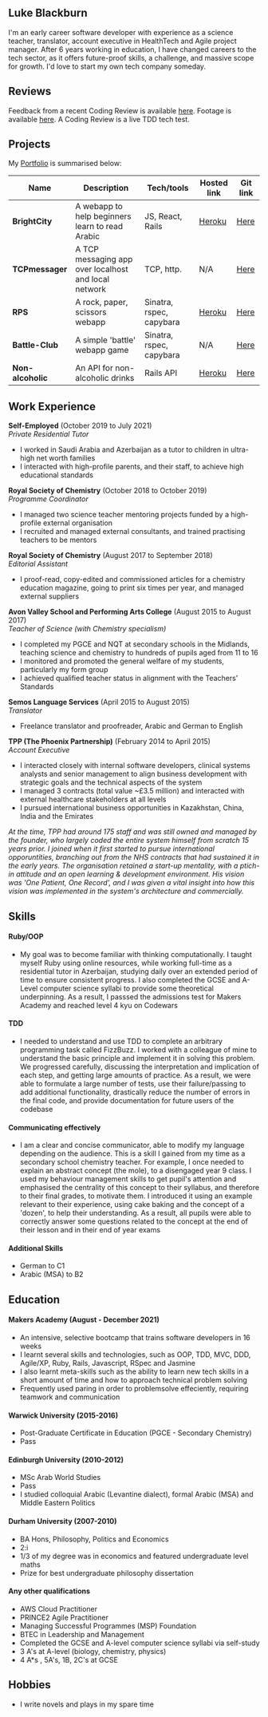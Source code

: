 ## Luke Blackburn

I'm an early career software developer with experience as a science teacher, translator, account executive in HealthTech and Agile project manager. After 6 years working in education, I have changed careers to the tech sector, as it offers future-proof skills, a challenge, and massive scope for growth. I'd love to start my own tech company someday.

## Reviews

Feedback from a recent Coding Review is available [here](https://drive.google.com/file/d/1x1Z8DeAD3qHvP35FVI2lUdoFvzr_cmJG/view?usp=sharing). Footage is available [here](https://youtu.be/UrAwgF5TE8M). A Coding Review is a live TDD tech test.

## Projects

My [Portfolio](https://github.com/stars/blue-luke/lists/portfolio/) is summarised below:

| Name               | Description                                             | Tech/tools             | Hosted link                                        | Git link |
| ------------------ | --------------------------------------------------------| -----------------------| -------------------------------------------------- | -------- |
| **BrightCity**     | A webapp to help beginners learn to read Arabic         | JS, React, Rails       | [Heroku](https://brightcity-front.herokuapp.com/)  | [Here](https://github.com/blue-luke/brightcity/) |
| **TCPmessager**    | A TCP messaging app over localhost and local network    | TCP, http.             | N/A                                                | [Here](https://github.com/blue-luke/clients/)|
| **RPS**            | A rock, paper, scissors webapp                          | Sinatra, rspec, capybara| [Heroku](https://desolate-reaches-22369.herokuapp.com/) | [Here](https://github.com/blue-luke/rps-challenge-new/) |
| **Battle-Club**    | A simple 'battle' webapp game                           | Sinatra, rspec, capybara| N/A                                                | [Here](https://github.com/blue-luke/battle-club2/) | 
| **Non-alcoholic**  | An API for non-alcoholic drinks                         | Rails API              | [Heroku](https://non-alc.herokuapp.com/drinks)     | [Here](https://github.com/blue-luke/non-alc/) |

## Work Experience

**Self-Employed** (October 2019 to July 2021)  
_Private Residential Tutor_

- I worked in Saudi Arabia and Azerbaijan as a tutor to children in ultra-high net worth families
- I interacted with high-profile parents, and their staff, to achieve high educational standards

**Royal Society of Chemistry** (October 2018 to October 2019)  
_Programme Coordinator_

- I managed two science teacher mentoring projects funded by a high-profile external organisation
- I recruited and managed external consultants, and trained practising teachers to be mentors

**Royal Society of Chemistry** (August 2017 to September 2018)  
_Editorial Assistant_

- I proof-read, copy-edited and commissioned articles for a chemistry education magazine, going to print six times per year, and managed external suppliers

**Avon Valley School and Performing Arts College** (August 2015 to August 2017)  
_Teacher of Science (with Chemistry specialism)_

- I completed my PGCE and NQT at secondary schools in the Midlands, teaching science and chemistry to hundreds of pupils aged from 11 to 16
- I monitored and promoted the general welfare of my students, particularly my form group
- I achieved qualified teacher status in alignment with the Teachers' Standards

**Semos Language Services** (April 2015 to August 2015)  
_Translator_

- Freelance translator and proofreader, Arabic and German to English

**TPP (The Phoenix Partnership)** (February 2014 to April 2015)  
_Account Executive_
- I interacted closely with internal software developers, clinical systems analysts and senior management to align business development with strategic goals and the technical aspects of the system
- I managed 3 contracts (total value ~£3.5 million) and interacted with external healthcare stakeholders at all levels
- I pursued international business opportunities in Kazakhstan, China, India and the Emirates

*At the time, TPP had around 175 staff and was still owned and managed by the founder, who largely coded the entire system himself from scratch 15 years prior. I joined when it first started to pursue international opporuntities, branching out from the NHS contracts that had sustained it in the early years. The organisation retained a start-up mentality, with a ptich-in attitude and an open learning & development environment. His vision was 'One Patient, One Record', and I was given a vital insight into how this vision was implemented in the system's architecture and commercially.*

## Skills

#### Ruby/OOP

- My goal was to become familiar with thinking computationally. I taught myself Ruby using online resources, while working full-time as a residential tutor in Azerbaijan, studying daily over an extended period of time to ensure consistent progress. I also completed the GCSE and A-Level computer science syllabi to provide some theoretical underpinning. As a result, I passsed the admissions test for Makers Academy and reached level 4 kyu on Codewars

#### TDD

- I needed to understand and use TDD to complete an arbitrary programming task called FizzBuzz. I worked with a colleague of mine to understand the basic principle and implement it in solving this problem. We progressed carefully, discussing the interpretation and implication of each step, and getting large amounts of practice. As a result, we were able to formulate a large number of tests, use their failure/passing to add additional functionality, drastically reduce the number of errors in the final code, and provide documentation for future users of the codebase

#### Communicating effectively

- I am a clear and concise communicator, able to modify my language depending on the audience. This is a skill I gained from my time as a secondary school chemistry teacher. For example, I once needed to explain an abstract concept (the mole), to a disengaged year 9 class. I used my behaviour management skills to get pupil's attention and emphasised the centrality of this concept to their syllabus, and therefore to their final grades, to motivate them. I introduced it using an example relevant to their experience, using cake baking and the concept of a 'dozen', to help their understanding. As a result, all pupils were able to correctly answer some questions related to the concept at the end of their lesson and in their end of year exams

#### Additional Skills
- German to C1
- Arabic (MSA) to B2

## Education

#### Makers Academy (August - December 2021)
- An intensive, selective bootcamp that trains software developers in 16 weeks
- I learnt several skills and technologies, such as OOP, TDD, MVC, DDD, Agile/XP, Ruby, Rails, Javascript, RSpec and Jasmine
- I also learnt meta-skills such as the ability to learn new tech skills in a short amount of time and how to approach technical problem solving
- Frequently used paring in order to problemsolve effeciently, requiring teamwork and communication

#### Warwick University (2015-2016)

- Post-Graduate Certificate in Education (PGCE - Secondary Chemistry)
- Pass

#### Edinburgh University (2010-2012)

- MSc Arab World Studies
- Pass
- I studied colloquial Arabic (Levantine dialect), formal Arabic (MSA) and Middle Eastern Politics

#### Durham University (2007-2010)

- BA Hons, Philosophy, Politics and Economics
- 2:i
- 1/3 of my degree was in economics and featured undergraduate level maths
- Prize for best undergraduate philosophy dissertation

#### Any other qualifications

- AWS Cloud Practitioner
- PRINCE2 Agile Practitioner
- Managing Successful Programmes (MSP) Foundation
- BTEC in Leadership and Management
- Completed the GCSE and A-level computer science syllabi via self-study
- 3 A's at A-level (biology, chemistry, physics)
- 4 A\*s , 5A's, 1B, 2C's at GCSE

## Hobbies

- I write novels and plays in my spare time
